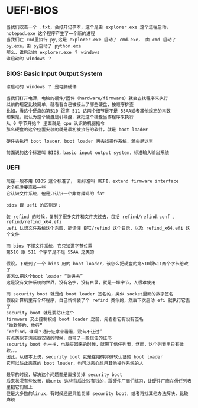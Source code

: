 # UEFI-BIOS

    当我们双击一个 .txt，会打开记事本，这个是由 explorer.exe 这个进程启动，notepad.exe 这个程序产生了一个新的进程
    当我们在 cmd里执行 py,这是 explorer.exe 启动了 cmd.exe， 由 cmd 启动了 py.exe，由 py启动了 python.exe
    那么，谁启动的 explorer.exe ？ windows
    谁启动的 windows ？

### BIOS: Basic Input Output System

    谁启动的 windows ？ 是电脑硬件
    
    当我们打开电源，电脑的硬件/固件（hardware/firmware）就会去找程序来执行
    以前的规定比较简单，就看看自己被接上了哪些硬盘，按顺序排查
    比如，看这个硬盘的第510 跟第 511 这两个细节是不是 55AA或者其他规定的常数
    如果是，就认为这个硬盘是引导盘，就把这个硬盘当作程序来执行
    从 0 字节开始？ 里面就是 cpu 认识的机器指令
    那么硬盘的这个位置安装的就是最初被执行的软件，就是 boot loader
    
    硬件去执行 boot loader，boot loader 再去找操作系统，源头是这里   
    
    前面说的这个标准叫 BIOS，basic input output system，标准输入输出系统    

### UEFI

    现在一般不用 BIOS 这个标准了， 新标准叫 UEFI，extend firmware interface 
    这个标准要高级一些
    它认识文件系统，但是只认识一个非常辣鸡的 fat
    
    bios 跟 uefi 的区别是：
    
    装 refind 的时候，复制了很多文件和文件夹过去，包括 refind/refind.conf , refind/refind_x64.efi
    uefi 认识文件系统这个东西，能读懂 EFI/refind 这个目录，以及 refind_x64.efi 这个文件
    
    而 bios 不懂文件系统，它只知道字节位置
    第510 跟 511 个字节是不是 55AA 之类的
    
    假设，下载到了一个 bios 用的 boot loader，该怎么把硬盘的第510跟511两个字节给改了
    该怎么把这个boot loader “装进去”
    这是没有文件系统的世界，没有名字，没有目录，就是一堆字节，人很难使用
    
    而 security boot 就是给 boot loader 签名的，类似 socket里面的数字签名
    假设计算机里有个坏程序，自己悄悄装了个 refind 类似的，然后下次启动 efi 就执行它去了
    security boot 就是要防止这个
    firmware 交出控制权给 boot loader 之前，先看看它有没有签名
    “微软签的，放行”
    “refind，谁啊？通行证拿来看看，没有不让过”
    有点类似于浏览器安装的时候，自带了一些信任的证书
    security boot 也一样，电脑买回来的时候，就带了信任列表，然而，这个列表里只有微软。。。    
    因此，从根本上说，security boot 就是在阻碍非微软认证的 boot loader
    它可以防止恶意的 boot loader，也可以恶心想用其他操作系统的人
    
    最早的时候，解决这个问题都是直接关掉 security boot
    后来状况有些改善，Ubuntu 这些背后比较有钱的，跟硬件厂商们练习，让硬件厂商在信任列表里把它们加上
    但是大多数的linux，有时候还是只能关掉 security boot，或者再找其他办法解决，比较麻烦
    
    
    
